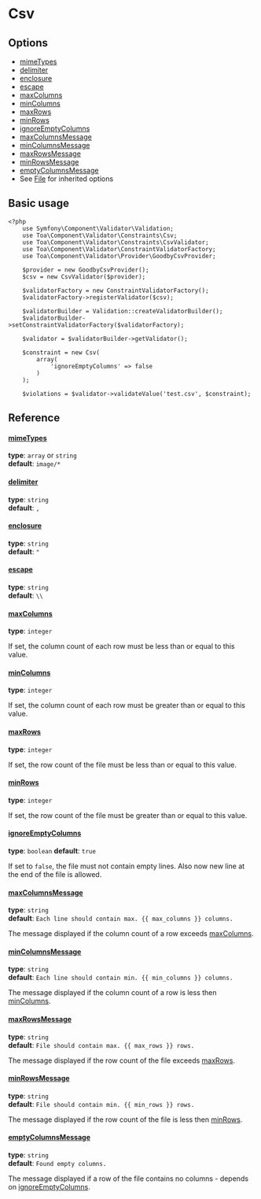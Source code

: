 Csv
===

## Options ##

- [mimeTypes](#mimeTypes)
- [delimiter](#delimiter)
- [enclosure](#enclosure)
- [escape](#escape)
- [maxColumns](#maxColumns)
- [minColumns](#minColumns)
- [maxRows](#maxRows)
- [minRows](#minRows)
- [ignoreEmptyColumns](#ignoreEmptyColumns)
- [maxColumnsMessage](#maxColumnsMessage)
- [minColumnsMessage](#minColumnsMessage)
- [maxRowsMessage](#maxRowsMessage)
- [minRowsMessage](#minRowsMessage)
- [emptyColumnsMessage](#emptyColumnsMessage)
- See [File](http://symfony.com/doc/current/reference/constraints/File.html) for inherited options

## Basic usage

```
<?php
	use Symfony\Component\Validator\Validation;
    use Toa\Component\Validator\Constraints\Csv;
    use Toa\Component\Validator\Constraints\CsvValidator;
	use Toa\Component\Validator\ConstraintValidatorFactory;
    use Toa\Component\Validator\Provider\GoodbyCsvProvider;
    
    $provider = new GoodbyCsvProvider();
    $csv = new CsvValidator($provider);
    
    $validatorFactory = new ConstraintValidatorFactory();
    $validatorFactory->registerValidator($csv);
    
    $validatorBuilder = Validation::createValidatorBuilder();
    $validatorBuilder->setConstraintValidatorFactory($validatorFactory);
    
    $validator = $validatorBuilder->getValidator();
    
    $constraint = new Csv(
    	array(
            'ignoreEmptyColumns' => false
    	)
    );
    
    $violations = $validator->validateValue('test.csv', $constraint);

```

## Reference

#### [mimeTypes](id:mimeTypes)

**type**:    `array` or `string`  
**default**: `image/*`

#### [delimiter](id:delimiter)

**type**:    `string`  
**default**: `,`

#### [enclosure](id:enclosure)

**type**:    `string`  
**default**: `"`

#### [escape](id:escape)

**type**:    `string`  
**default**: `\\`

#### [maxColumns](id:maxColumns)

**type**:    `integer`

If set, the column count of each row must be less than or equal to this value.

#### [minColumns](id:minColumns)

**type**:    `integer`

If set, the column count of each row must be greater than or equal to this value.

#### [maxRows](id:maxRows)

**type**:    `integer`

If set, the row count of the file must be less than or equal to this value.

#### [minRows](id:minRows)

**type**:    `integer`

If set, the row count of the file must be greater than or equal to this value.

#### [ignoreEmptyColumns](id:ignoreEmptyColumns)

**type**:    `boolean`
**default**: `true`

If set to `false`, the file must not contain empty lines. Also now new line at the end of the file is allowed.

#### [maxColumnsMessage](id:maxColumnsMessage)

**type**:    `string`  
**default**: `Each line should contain max. {{ max_columns }} columns.`

The message displayed if the column count of a row exceeds [maxColumns](#maxColumns).

#### [minColumnsMessage](id:minColumnsMessage)

**type**:    `string`  
**default**: `Each line should contain min. {{ min_columns }} columns.`

The message displayed if the column count of a row is less then [minColumns](#minColumns).

#### [maxRowsMessage](id:maxRowsMessage)

**type**:    `string`  
**default**: `File should contain max. {{ max_rows }} rows.`

The message displayed if the row count of the file exceeds [maxRows](#maxRows).

#### [minRowsMessage](id:minRowsMessage)

**type**:    `string`  
**default**: `File should contain min. {{ min_rows }} rows.`

The message displayed if the row count of the file is less then [minRows](#minRows).

#### [emptyColumnsMessage](id:emptyColumnsMessage)

**type**:    `string`  
**default**: `Found empty columns.`

The message displayed if a row of the file contains no columns - depends on [ignoreEmptyColumns](#ignoreEmptyColumns).
